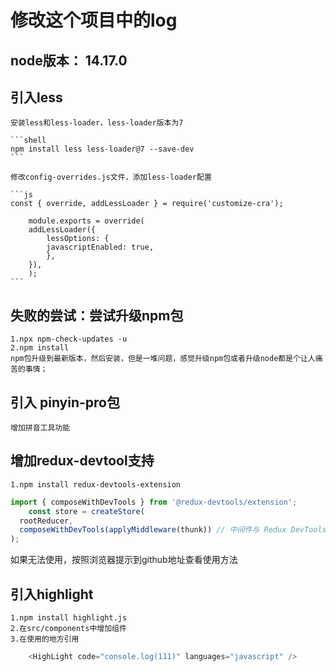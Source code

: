# 修改这个项目中的log

## node版本： 14.17.0

## 引入less

    安装less和less-loader，less-loader版本为7

    ```shell
    npm install less less-loader@7 --save-dev
    ```
    
    修改config-overrides.js文件，添加less-loader配置

    ```js
    const { override, addLessLoader } = require('customize-cra');

        module.exports = override(
        addLessLoader({
            lessOptions: {
            javascriptEnabled: true,
            },
        }),
        );
    ```

## 失败的尝试：尝试升级npm包

    1.npx npm-check-updates -u
    2.npm install
    npm包升级到最新版本，然后安装，但是一堆问题，感觉升级npm包或者升级node都是个让人痛苦的事情；

## 引入 pinyin-pro包

    增加拼音工具功能

## 增加redux-devtool支持

    1.npm install redux-devtools-extension

```js
import { composeWithDevTools } from '@redux-devtools/extension';
    const store = createStore(
  rootReducer,
  composeWithDevTools(applyMiddleware(thunk)) // 中间件与 Redux DevTools 一起使用
);
```

如果无法使用，按照浏览器提示到github地址查看使用方法

## 引入highlight

    1.npm install highlight.js
    2.在src/components中增加组件
    3.在使用的地方引用

```js
    <HighLight code="console.log(111)" languages="javascript" />
```
